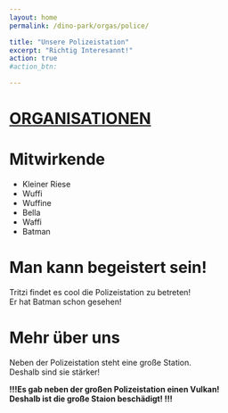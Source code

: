 ```yaml
---
layout: home
permalink: /dino-park/orgas/police/

title: "Unsere Polizeistation"
excerpt: "Richtig Interesannt!"
action: true
#action_btn:

---
```


# [ORGANISATIONEN](/dino-park/orgas/)

# Mitwirkende
- Kleiner Riese
- Wuffi
- Wuffine
- Bella
- Waffi
- Batman
  
# Man kann begeistert sein!
Tritzi findet es cool die Polizeistation zu betreten!\
Er hat Batman schon gesehen!

# Mehr über uns

Neben der Polizeistation steht eine große Station.\
Deshalb sind sie stärker!

**!!!Es gab neben der großen Polizeistation einen Vulkan!<br>
Deshalb ist die große Staion beschädigt!
!!!**

